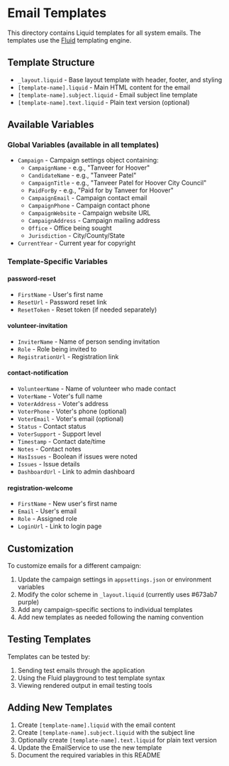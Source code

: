 # Email Templates

This directory contains Liquid templates for all system emails. The templates use the [Fluid](https://github.com/sebastienros/fluid) templating engine.

## Template Structure

- `_layout.liquid` - Base layout template with header, footer, and styling
- `[template-name].liquid` - Main HTML content for the email
- `[template-name].subject.liquid` - Email subject line template
- `[template-name].text.liquid` - Plain text version (optional)

## Available Variables

### Global Variables (available in all templates)

- `Campaign` - Campaign settings object containing:
  - `CampaignName` - e.g., "Tanveer for Hoover"
  - `CandidateName` - e.g., "Tanveer Patel"
  - `CampaignTitle` - e.g., "Tanveer Patel for Hoover City Council"
  - `PaidForBy` - e.g., "Paid for by Tanveer for Hoover"
  - `CampaignEmail` - Campaign contact email
  - `CampaignPhone` - Campaign contact phone
  - `CampaignWebsite` - Campaign website URL
  - `CampaignAddress` - Campaign mailing address
  - `Office` - Office being sought
  - `Jurisdiction` - City/County/State
- `CurrentYear` - Current year for copyright

### Template-Specific Variables

#### password-reset
- `FirstName` - User's first name
- `ResetUrl` - Password reset link
- `ResetToken` - Reset token (if needed separately)

#### volunteer-invitation
- `InviterName` - Name of person sending invitation
- `Role` - Role being invited to
- `RegistrationUrl` - Registration link

#### contact-notification
- `VolunteerName` - Name of volunteer who made contact
- `VoterName` - Voter's full name
- `VoterAddress` - Voter's address
- `VoterPhone` - Voter's phone (optional)
- `VoterEmail` - Voter's email (optional)
- `Status` - Contact status
- `VoterSupport` - Support level
- `Timestamp` - Contact date/time
- `Notes` - Contact notes
- `HasIssues` - Boolean if issues were noted
- `Issues` - Issue details
- `DashboardUrl` - Link to admin dashboard

#### registration-welcome
- `FirstName` - New user's first name
- `Email` - User's email
- `Role` - Assigned role
- `LoginUrl` - Link to login page

## Customization

To customize emails for a different campaign:

1. Update the campaign settings in `appsettings.json` or environment variables
2. Modify the color scheme in `_layout.liquid` (currently uses #673ab7 purple)
3. Add any campaign-specific sections to individual templates
4. Add new templates as needed following the naming convention

## Testing Templates

Templates can be tested by:
1. Sending test emails through the application
2. Using the Fluid playground to test template syntax
3. Viewing rendered output in email testing tools

## Adding New Templates

1. Create `[template-name].liquid` with the email content
2. Create `[template-name].subject.liquid` with the subject line
3. Optionally create `[template-name].text.liquid` for plain text version
4. Update the EmailService to use the new template
5. Document the required variables in this README